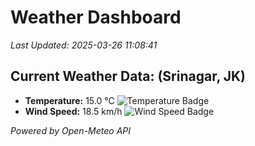 
# Weather Dashboard

_Last Updated: 2025-03-26 11:08:41_

## Current Weather Data: (Srinagar, JK)
- **Temperature:** 15.0 °C ![Temperature Badge](https://img.shields.io/badge/Temperature-Low%20Temp-blue)
- **Wind Speed:** 18.5 km/h ![Wind Speed Badge](https://img.shields.io/badge/Wind%20Speed-Light%20Breeze-blue)

*Powered by Open-Meteo API*
